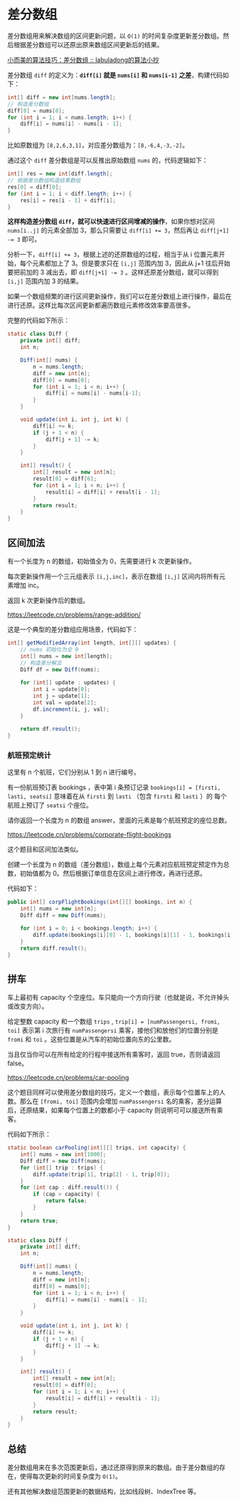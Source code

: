 # 差分数组

差分数组用来解决数组的区间更新问题，以 `O(1)` 的时间复杂度更新差分数组。然后根据差分数组可以还原出原来数组区间更新后的结果。

[小而美的算法技巧：差分数组 :: labuladong的算法小抄](https://labuladong.github.io/algo/2/18/23/)



差分数组 `diff` 的定义为：**`diff[i]` 就是 `nums[i]` 和 `nums[i-1]` 之差**，构建代码如下：

```java
int[] diff = new int[nums.length];
// 构造差分数组
diff[0] = nums[0];
for (int i = 1; i < nums.length; i++) {
    diff[i] = nums[i] - nums[i - 1];
}
```

比如原数组为 `[8,2,6,3,1]`，对应差分数组为：`[8,-6,4,-3,-2]`。

通过这个 `diff` 差分数组是可以反推出原始数组 `nums` 的，代码逻辑如下：

```java
int[] res = new int[diff.length];
// 根据差分数组构造结果数组
res[0] = diff[0];
for (int i = 1; i < diff.length; i++) {
    res[i] = res[i - 1] + diff[i];
}
```

**这样构造差分数组 `diff`，就可以快速进行区间增减的操作**，如果你想对区间 `nums[i..j]` 的元素全部加 3，那么只需要让 `diff[i] += 3`，然后再让 `diff[j+1] -= 3` 即可。

分析一下，`diff[i] += 3`，根据上述的还原数组的过程，相当于从 i 位置元素开始，每个元素都加上了 3。但是要求只在 `[i,j]` 范围内加 3，因此从 j+1 往后开始要把前加的 3 减出去，即 `diff[j+1] -= 3` 。这样还原差分数组，就可以得到 `[i,j]` 范围内加 3 的结果。



如果一个数组频繁的进行区间更新操作，我们可以在差分数组上进行操作，最后在进行还原。这样比每次区间更新都遍历数组元素修改效率要高很多。

完整的代码如下所示：

```java
static class Diff {
    private int[] diff;
    int n;

    Diff(int[] nums) {
        n = nums.length;
        diff = new int[n];
        diff[0] = nums[0];
        for (int i = 1; i < n; i++) {
            diff[i] = nums[i] - nums[i-1];
        }
    }

    void update(int i, int j, int k) {
        diff[i] += k;
        if (j + 1 < n) {
            diff[j + 1] -= k;
        }
    }

    int[] result() {
        int[] result = new int[n];
        result[0] = diff[0];
        for (int i = 1; i < n; i++) {
            result[i] = diff[i] + result[i - 1];
        }
        return result;
    }
}
```

## 区间加法

有一个长度为 n 的数组，初始值全为 0，先需要进行 k 次更新操作。

每次更新操作用一个三元组表示 `[i,j,inc]`，表示在数组 `[i,j]` 区间内将所有元素增加 inc。

返回 k 次更新操作后的数组。

https://leetcode.cn/problems/range-addition/

这是一个典型的差分数组应用场景，代码如下：

```java
int[] getModifiedArray(int length, int[][] updates) {
    // nums 初始化为全 0
    int[] nums = new int[length];
    // 构造差分解法
    Diff df = new Diff(nums);
    
    for (int[] update : updates) {
        int i = update[0];
        int j = update[1];
        int val = update[2];
        df.increment(i, j, val);
    }
    
    return df.result();
}
```

### 航班预定统计

这里有 n 个航班，它们分别从 1 到 n 进行编号。

有一份航班预订表 bookings ，表中第 i 条预订记录 `bookings[i] = [firsti, lasti, seatsi]` 意味着在从 `firsti` 到 `lasti` （包含 `firsti` 和 `lasti` ）的 每个航班上预订了 `seatsi` 个座位。

请你返回一个长度为 n 的数组 answer，里面的元素是每个航班预定的座位总数。

https://leetcode.cn/problems/corporate-flight-bookings

这个题目和区间加法类似。

创建一个长度为 n 的数组（差分数组），数组上每个元素对应航班预定预定作为总数，初始值都为 0。然后根据订单信息在区间上进行修改，再进行还原。

代码如下：

```java
public int[] corpFlightBookings(int[][] bookings, int n) {
    int[] nums = new int[n];
    Diff diff = new Diff(nums);

    for (int i = 0; i < bookings.length; i++) {
        diff.update(bookings[i][0] - 1, bookings[i][1] - 1, bookings[i][2]);
    }
    return diff.result();
}
```

## 拼车

车上最初有 capacity 个空座位。车只能向一个方向行驶（也就是说，不允许掉头或改变方向）。

给定整数 capacity 和一个数组 `trips` ,  `trip[i] = [numPassengersi, fromi, toi]` 表示第 i 次旅行有 `numPassengersi` 乘客，接他们和放他们的位置分别是 `fromi` 和 `toi` 。这些位置是从汽车的初始位置向东的公里数。

当且仅当你可以在所有给定的行程中接送所有乘客时，返回 true，否则请返回 false。

https://leetcode.cn/problems/car-pooling

这个题目同样可以使用差分数组的技巧，定义一个数组，表示每个位置车上的人数。那么在 `[fromi, toi]` 范围内会增加 `numPassengersi` 名的乘客，差分运算后，还原结果，如果每个位置上的数都小于 capacity  则说明可可以接送所有乘客。

代码如下所示：

```java
static boolean carPooling(int[][] trips, int capacity) {
    int[] nums = new int[1000];
    Diff diff = new Diff(nums);
    for (int[] trip : trips) {
        diff.update(trip[1], trip[2] - 1, trip[0]);
    }
    for (int cap : diff.result()) {
        if (cap > capacity) {
            return false;
        }
    }
    return true;
}

static class Diff {
    private int[] diff;
    int n;

    Diff(int[] nums) {
        n = nums.length;
        diff = new int[n];
        diff[0] = nums[0];
        for (int i = 1; i < n; i++) {
            diff[i] = nums[i] - nums[i - 1];
        }
    }

    void update(int i, int j, int k) {
        diff[i] += k;
        if (j + 1 < n) {
            diff[j + 1] -= k;
        }
    }

    int[] result() {
        int[] result = new int[n];
        result[0] = diff[0];
        for (int i = 1; i < n; i++) {
            result[i] = diff[i] + result[i - 1];
        }
        return result;
    }
}
```

## 总结

差分数组用来在多次范围更新后，通过还原得到原来的数组。由于差分数组的存在，使得每次更新的时间复杂度为 `O(1)`。

还有其他解决数组范围更新的数据结构，比如线段树、IndexTree 等。



